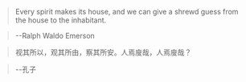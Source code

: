 > Every spirit makes its house, and we can give a shrewd guess from the house to the inhabitant.

> --Ralph Waldo Emerson

> 视其所以，观其所由，察其所安。人焉廋哉，人焉廋哉？

> --孔子


